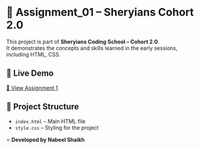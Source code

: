 # 📝 Assignment_01 – Sheryians Cohort 2.0

This project is part of **Sheryians Coding School – Cohort 2.0**.  
It demonstrates the concepts and skills learned in the early sessions, including HTML, CSS.

## 🚀 Live Demo  
[🔗 View Assignment 1](https://cohort2-assignment1.netlify.app/)

## 📂 Project Structure
- `index.html` – Main HTML file  
- `style.css` – Styling for the project  

⭐ **Developed by Nabeel Shaikh**

